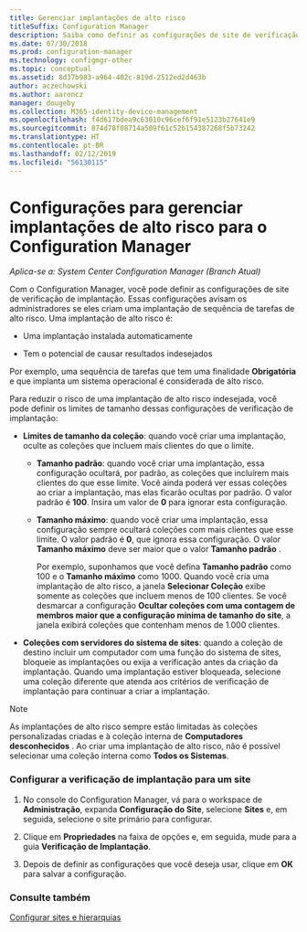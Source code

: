 ```yaml
---
title: Gerenciar implantações de alto risco
titleSuffix: Configuration Manager
description: Saiba como definir as configurações de site de verificação de implantação no Configuration Manager para avisar os administradores se eles criarem uma implantação de alto risco.
ms.date: 07/30/2018
ms.prod: configuration-manager
ms.technology: configmgr-other
ms.topic: conceptual
ms.assetid: 8d37b983-a964-402c-819d-2512ed2d463b
author: aczechowski
ms.author: aaroncz
manager: dougeby
ms.collection: M365-identity-device-management
ms.openlocfilehash: f4d617bdea9c63010c96cef6f91e5123b27641e9
ms.sourcegitcommit: 874d78f08714a509f61c52b154387268f5b73242
ms.translationtype: HT
ms.contentlocale: pt-BR
ms.lasthandoff: 02/12/2019
ms.locfileid: "56130115"
---
```

# <a name="settings-to-manage-high-risk-deployments-for-configuration-manager"></a>Configurações para gerenciar implantações de alto risco para o Configuration Manager

*Aplica-se a: System Center Configuration Manager (Branch Atual)*


Com o Configuration Manager, você pode definir as configurações de site de verificação de implantação. Essas configurações avisam os administradores se eles criam uma implantação de sequência de tarefas de alto risco. Uma implantação de alto risco é:  

-   Uma implantação instalada automaticamente  

-   Tem o potencial de causar resultados indesejados  

Por exemplo, uma sequência de tarefas que tem uma finalidade **Obrigatória** e que implanta um sistema operacional é considerada de alto risco.  

Para reduzir o risco de uma implantação de alto risco indesejada, você pode definir os limites de tamanho dessas configurações de verificação de implantação:  

- **Limites de tamanho da coleção**: quando você criar uma implantação, oculte as coleções que incluem mais clientes do que o limite.  

  - **Tamanho padrão**: quando você criar uma implantação, essa configuração ocultará, por padrão, as coleções que incluírem mais clientes do que esse limite. Você ainda poderá ver essas coleções ao criar a implantação, mas elas ficarão ocultas por padrão. O valor padrão é **100**. Insira um valor de **0** para ignorar esta configuração.  

  - **Tamanho máximo**: quando você criar uma implantação, essa configuração sempre ocultará coleções com mais clientes que esse limite. O valor padrão é **0**, que ignora essa configuração. O valor **Tamanho máximo** deve ser maior que o valor **Tamanho padrão** .  

    Por exemplo, suponhamos que você defina **Tamanho padrão** como 100 e o **Tamanho máximo** como 1000. Quando você cria uma implantação de alto risco, a janela **Selecionar Coleção** exibe somente as coleções que incluem menos de 100 clientes. Se você desmarcar a configuração **Ocultar coleções com uma contagem de membros maior que a configuração mínima de tamanho do site**, a janela exibirá coleções que contenham menos de 1.000 clientes.  

- **Coleções com servidores do sistema de sites**: quando a coleção de destino incluir um computador com uma função do sistema de sites, bloqueie as implantações ou exija a verificação antes da criação da implantação. Quando uma implantação estiver bloqueada, selecione uma coleção diferente que atenda aos critérios de verificação de implantação para continuar a criar a implantação.  

> [!NOTE]  
>  As implantações de alto risco sempre estão limitadas às coleções personalizadas criadas e à coleção interna de **Computadores desconhecidos** . Ao criar uma implantação de alto risco, não é possível selecionar uma coleção interna como **Todos os Sistemas**.  

### <a name="configure-deployment-verification-for-a-site"></a>Configurar a verificação de implantação para um site  

1.  No console do Configuration Manager, vá para o workspace de **Administração**, expanda **Configuração do Site**, selecione **Sites** e, em seguida, selecione o site primário para configurar.  

2.  Clique em **Propriedades** na faixa de opções e, em seguida, mude para a guia **Verificação de Implantação**.  

3.  Depois de definir as configurações que você deseja usar, clique em **OK** para salvar a configuração.  


### <a name="see-also"></a>Consulte também  
 [Configurar sites e hierarquias](/sccm/core/servers/deploy/configure/configure-sites-and-hierarchies)
